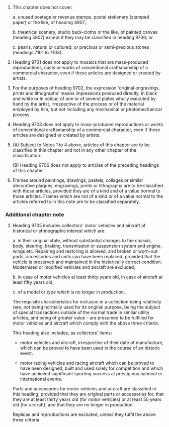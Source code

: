 1. This chapter does not cover:

    a. unused postage or revenue stamps, postal stationery (stamped paper) or the like, of heading 4907;
    
    b. theatrical scenery, studio back-cloths or the like, of painted canvas (heading 5907) except if they may be classified in heading 9706; or
    
    c. pearls, natural or cultured, or precious or semi-precious stones (headings 7101 to 7103).

2.  Heading 9701 does not apply to mosaics that are mass-produced reproductions, casts or works of conventional craftsmanship of a commercial character, even if these articles are designed or created by artists.

3. For the purposes of heading 9702, the expression 'original engravings, prints and lithographs' means impressions produced directly, in black and white or in colour, of one or of several plates wholly executed by hand by the artist, irrespective of the process or of the material employed by him, but not including any mechanical or photomechanical process.

4. Heading 9703 does not apply to mass-produced reproductions or works of conventional craftsmanship of a commercial character, even if these articles are designed or created by artists.

5. (A) Subject to Notes 1 to 4 above, articles of this chapter are to be classified in this chapter and not in any other chapter of the classification.

    (B) Heading 9706 does not apply to articles of the preceding headings of this chapter.

6. Frames around paintings, drawings, pastels, collages or similar decorative plaques, engravings, prints or lithographs are to be classified with those articles, provided they are of a kind and of a value normal to those articles. Frames which are not of a kind or of a value normal to the articles referred to in this note are to be classified separately.

### Additional chapter note

1. Heading 9705 includes collectors' motor vehicles and aircraft of historical or ethnographic interest which are:

    a. in their original state, without substantial changes to the chassis, body, steering, braking, transmission or suspension system and engine, wings etc. Repairing and restoring is allowed, and broken or worn-out parts, accessories and units can have been replaced, provided that the vehicle is preserved and maintained in the historically correct condition. Modernised or modified vehicles and aircraft are excluded;
    
    b. in case of motor vehicles at least thirty years old, in case of aircraft at least fifty years old;
    
    c. of a model or type which is no longer in production.
    
    The requisite characteristics for inclusion in a collection being relatively rare, not being normally used for its original purpose, being the subject of special transactions outside of the normal trade in similar utility articles, and being of greater value - are presumed to be fulfilled for motor vehicles and aircraft which comply with the above three criteria.
    
    This heading also includes, as collectors' items:
    
    - motor vehicles and aircraft, irrespective of their date of manufacture, which can be proved to have been used in the course of an historic event.
    
    - motor racing vehicles and racing aircraft which can be proved to have been designed, built and used solely for competition and which have achieved significant sporting success at prestigious national or international events. 
    
    Parts and accessories for motor vehicles and aircraft are classified in this heading, provided that they are original parts or accessories for, that they are at least thirty years old (for motor vehicles) or at least 50 years old (for aircraft), and that they are no longer in production. 
    
    Replicas and reproductions are excluded, unless they fulfil the above three criteria